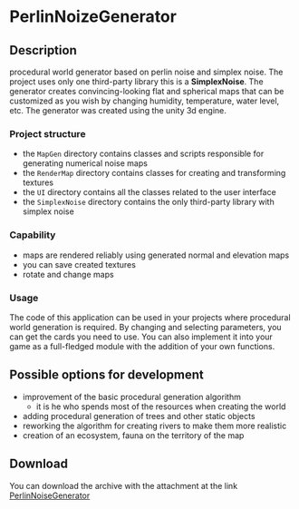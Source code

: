 # PerlinNoizeGenerator
## Description
procedural world generator based on perlin noise and simplex noise.
The project uses only one third-party library this is a **SimplexNoise**.
The generator creates convincing-looking flat and spherical maps that can be customized as you wish by changing humidity, temperature, water level, etc.
The generator was created using the unity 3d engine.
### Project structure
- the `MapGen` directory contains classes and scripts responsible for generating numerical noise maps
- the `RenderMap` directory contains classes for creating and transforming textures
- the `UI` directory contains all the classes related to the user interface
- the `SimplexNoise` directory contains the only third-party library with simplex noise
### Capability
- maps are rendered reliably using generated normal and elevation maps
- you can save created textures
- rotate and change maps
### Usage
The code of this application can be used in your projects where procedural world generation is required. 
By changing and selecting parameters, you can get the cards you need to use.
You can also implement it into your game as a full-fledged module with the addition of your own functions.
## Possible options for development
- improvement of the basic procedural generation algorithm
  - it is he who spends most of the resources when creating the world
- adding procedural generation of trees and other static objects
- reworking the algorithm for creating rivers to make them more realistic
- creation of an ecosystem, fauna on the territory of the map
## Download
You can download the archive with the attachment at the link [PerlinNoiseGenerator](https://disk.yandex.ru/d/3nNH6CzYn6H4kg)
